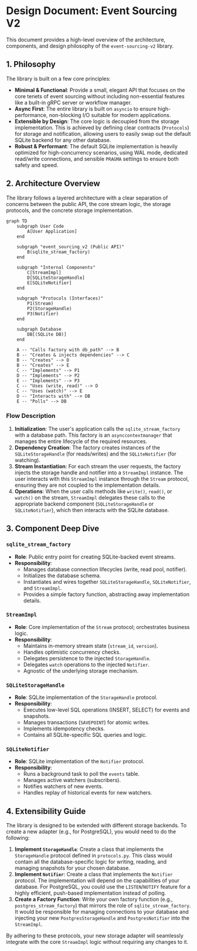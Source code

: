 # Design Document: Event Sourcing V2

This document provides a high-level overview of the architecture, components, and design philosophy of the `event-sourcing-v2` library.

## 1. Philosophy

The library is built on a few core principles:

*   **Minimal & Functional**: Provide a small, elegant API that focuses on the core tenets of event sourcing without including non-essential features like a built-in gRPC server or workflow manager.
*   **Async First**: The entire library is built on `asyncio` to ensure high-performance, non-blocking I/O suitable for modern applications.
*   **Extensible by Design**: The core logic is decoupled from the storage implementation. This is achieved by defining clear contracts (`Protocols`) for storage and notification, allowing users to easily swap out the default SQLite backend for any other database.
*   **Robust & Performant**: The default SQLite implementation is heavily optimized for high-concurrency scenarios, using WAL mode, dedicated read/write connections, and sensible `PRAGMA` settings to ensure both safety and speed.

## 2. Architecture Overview

The library follows a layered architecture with a clear separation of concerns between the public API, the core stream logic, the storage protocols, and the concrete storage implementation.

```mermaid
graph TD
    subgraph User Code
        A[User Application]
    end

    subgraph "event_sourcing_v2 (Public API)"
        B(sqlite_stream_factory)
    end

    subgraph "Internal Components"
        C[StreamImpl]
        D[SQLiteStorageHandle]
        E[SQLiteNotifier]
    end

    subgraph "Protocols (Interfaces)"
        P1(Stream)
        P2(StorageHandle)
        P3(Notifier)
    end

    subgraph Database
        DB[(SQLite DB)]
    end

    A -- "Calls factory with db_path" --> B
    B -- "Creates & injects dependencies" --> C
    B -- "Creates" --> D
    B -- "Creates" --> E
    C -- "Implements" --> P1
    D -- "Implements" --> P2
    E -- "Implements" --> P3
    C -- "Uses (write, read)" --> D
    C -- "Uses (watch)" --> E
    D -- "Interacts with" --> DB
    E -- "Polls" --> DB
```

### Flow Description

1.  **Initialization**: The user's application calls the `sqlite_stream_factory` with a database path. This factory is an `asynccontextmanager` that manages the entire lifecycle of the required resources.
2.  **Dependency Creation**: The factory creates instances of the `SQLiteStorageHandle` (for reads/writes) and the `SQLiteNotifier` (for watching).
3.  **Stream Instantiation**: For each stream the user requests, the factory injects the storage handle and notifier into a `StreamImpl` instance. The user interacts with this `StreamImpl` instance through the `Stream` protocol, ensuring they are not coupled to the implementation details.
4.  **Operations**: When the user calls methods like `write()`, `read()`, or `watch()` on the stream, `StreamImpl` delegates these calls to the appropriate backend component (`SQLiteStorageHandle` or `SQLiteNotifier`), which then interacts with the SQLite database.

## 3. Component Deep Dive

### `sqlite_stream_factory`

*   **Role**: Public entry point for creating SQLite-backed event streams.
*   **Responsibility**:
    *   Manages database connection lifecycles (write, read pool, notifier).
    *   Initializes the database schema.
    *   Instantiates and wires together `SQLiteStorageHandle`, `SQLiteNotifier`, and `StreamImpl`.
    *   Provides a simple factory function, abstracting away implementation details.

### `StreamImpl`

*   **Role**: Core implementation of the `Stream` protocol; orchestrates business logic.
*   **Responsibility**:
    *   Maintains in-memory stream state (`stream_id`, `version`).
    *   Handles optimistic concurrency checks.
    *   Delegates persistence to the injected `StorageHandle`.
    *   Delegates `watch` operations to the injected `Notifier`.
    *   Agnostic of the underlying storage mechanism.

### `SQLiteStorageHandle`

*   **Role**: SQLite implementation of the `StorageHandle` protocol.
*   **Responsibility**:
    *   Executes low-level SQL operations (INSERT, SELECT) for events and snapshots.
    *   Manages transactions (`SAVEPOINT`) for atomic writes.
    *   Implements idempotency checks.
    *   Contains all SQLite-specific SQL queries and logic.

### `SQLiteNotifier`

*   **Role**: SQLite implementation of the `Notifier` protocol.
*   **Responsibility**:
    *   Runs a background task to poll the `events` table.
    *   Manages active watchers (subscribers).
    *   Notifies watchers of new events.
    *   Handles replay of historical events for new watchers.

## 4. Extensibility Guide

The library is designed to be extended with different storage backends. To create a new adapter (e.g., for PostgreSQL), you would need to do the following:

1.  **Implement `StorageHandle`**: Create a class that implements the `StorageHandle` protocol defined in `protocols.py`. This class would contain all the database-specific logic for writing, reading, and managing snapshots for your chosen database.
2.  **Implement `Notifier`**: Create a class that implements the `Notifier` protocol. The implementation will depend on the capabilities of your database. For PostgreSQL, you could use the `LISTEN`/`NOTIFY` feature for a highly efficient, push-based implementation instead of polling.
3.  **Create a Factory Function**: Write your own factory function (e.g., `postgres_stream_factory`) that mirrors the role of `sqlite_stream_factory`. It would be responsible for managing connections to your database and injecting your new `PostgresStorageHandle` and `PostgresNotifier` into the `StreamImpl`.

By adhering to these protocols, your new storage adapter will seamlessly integrate with the core `StreamImpl` logic without requiring any changes to it.
